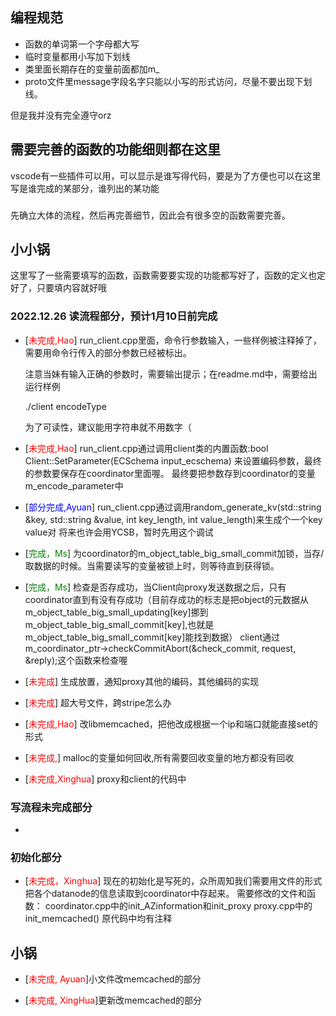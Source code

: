 ## 编程规范
* 函数的单词第一个字母都大写
* 临时变量都用小写加下划线
* 类里面长期存在的变量前面都加m_
* proto文件里message字段名字只能以小写的形式访问，尽量不要出现下划线。

但是我并没有完全遵守orz
## 需要完善的函数的功能细则都在这里
vscode有一些插件可以用，可以显示是谁写得代码，要是为了方便也可以在这里写是谁完成的某部分，谁列出的某功能
### 
先确立大体的流程，然后再完善细节，因此会有很多空的函数需要完善。
## 小小锅
这里写了一些需要填写的函数，函数需要要实现的功能都写好了，函数的定义也定好了，只要填内容就好哦

### 2022.12.26 读流程部分，预计1月10日前完成
* [<font color=Red>未完成,Hao</font>] run_client.cpp里面，命令行参数输入，一些样例被注释掉了，需要用命令行传入的部分参数已经被标出。

    注意当妹有输入正确的参数时，需要输出提示；在readme.md中，需要给出运行样例

    ./client encodeType

    为了可读性，建议能用字符串就不用数字（
* [<font color=Red>未完成,Hao</font>] run_client.cpp通过调用client类的内置函数:bool Client::SetParameter(ECSchema input_ecschema)
        来设置编码参数，最终的参数要保存在coordinator里面喔。
        最终要把参数存到coordinator的变量m_encode_parameter中
* [<font color=Blue>部分完成,Ayuan</font>] run_client.cpp通过调用random_generate_kv(std::string &key, std::string &value,
                                     int key_length, int value_length)来生成个一个key value对
            将来也许会用YCSB，暂时先用这个调试
* [<font color=Green>完成，Ms</font>] 为coordinator的m_object_table_big_small_commit加锁，当存/取数据的时候。当需要读写的变量被锁上时，则等待直到获得锁。

* [<font color=Green>完成，Ms</font>] 检查是否存成功，当Client向proxy发送数据之后，只有coordinator直到有没有存成功（目前存成功的标志是把object的元数据从m_object_table_big_small_updating[key]挪到m_object_table_big_small_commit[key],也就是m_object_table_big_small_commit[key]能找到数据）
client通过m_coordinator_ptr->checkCommitAbort(&check_commit, request, &reply);这个函数来检查喔

* [<font color=Red>未完成</font>] 生成放置，通知proxy其他的编码，其他编码的实现

* [<font color=Red>未完成</font>] 超大号文件，跨stripe怎么办

* [<font color=Red>未完成,Hao</font>] 改libmemcached，把他改成根据一个ip和端口就能直接set的形式

* [<font color=Red>未完成,</font>] malloc的变量如何回收,所有需要回收变量的地方都没有回收

* [<font color=Red>未完成,Xinghua</font>] proxy和client的代码中
### 写流程未完成部分
* 
### 初始化部分
* [<font color=Red>未完成，Xinghua</font>] 现在的初始化是写死的，众所周知我们需要用文件的形式把各个datanode的信息读取到coordinator中存起来。
需要修改的文件和函数：
coordinator.cpp中的init_AZinformation和init_proxy
proxy.cpp中的init_memcached()
原代码中均有注释
## 小锅
* [<font color=Red>未完成, Ayuan</font>]小文件改memcached的部分

* [<font color=Red>未完成, XingHua</font>]更新改memcached的部分





